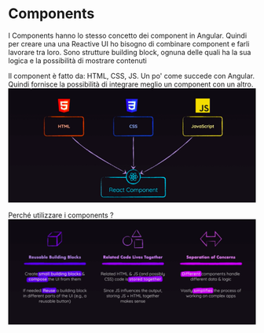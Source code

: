 # Components
I Components hanno lo stesso concetto dei component in Angular. Quindi per creare una una Reactive UI ho bisogno di combinare component e farli lavorare tra loro. Sono strutture building block, ognuna delle quali ha la sua logica e la possibilità di mostrare contenuti

Il component è fatto da: HTML, CSS, JS. Un po' come succede con Angular. Quindi fornisce la possibilità di integrare meglio un component con un altro.
![](schermate/schermata1.png?raw=true)

Perché utilizzare i components ? 
![](schermate/schermata2.png?raw=true)

